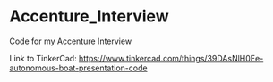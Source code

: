 # Accenture_Interview
Code for my Accenture Interview



Link to TinkerCad: https://www.tinkercad.com/things/39DAsNlH0Ee-autonomous-boat-presentation-code
